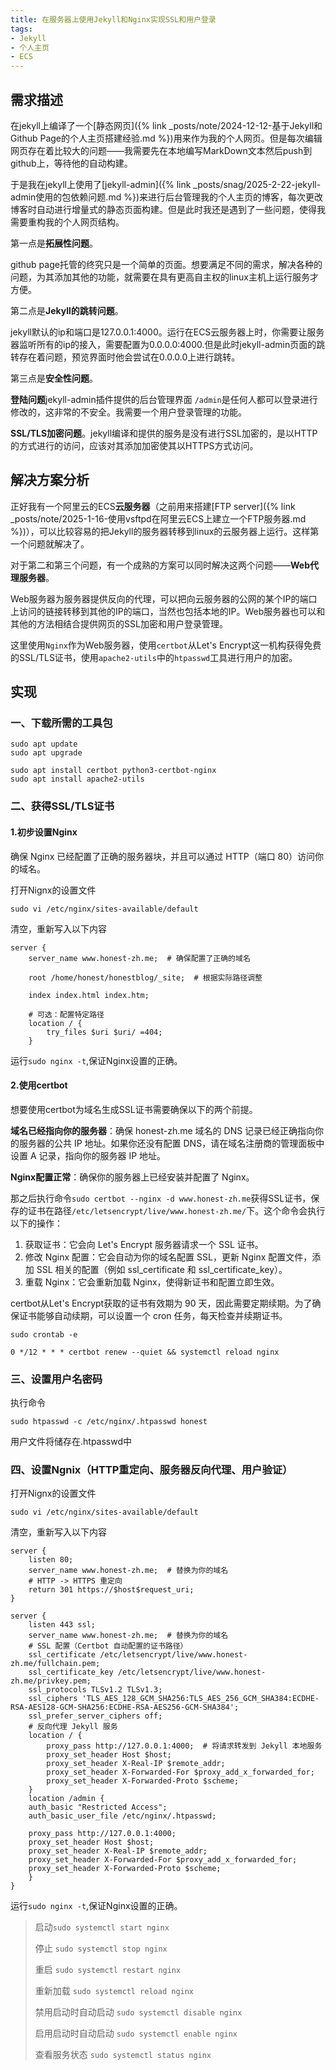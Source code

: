 ```yaml
---
title: 在服务器上使用Jekyll和Nginx实现SSL和用户登录
tags:
- Jekyll
- 个人主页
- ECS
---
```


## 需求描述
在jekyll上编译了一个[静态网页]({% link _posts/note/2024-12-12-基于Jekyll和Github Page的个人主页搭建经验.md %})用来作为我的个人网页。但是每次编辑网页存在着比较大的问题——我需要先在本地编写MarkDown文本然后push到github上，等待他的自动构建。

于是我在jekyll上使用了[jekyll-admin]({% link _posts/snag/2025-2-22-jekyll-admin使用的包依赖问题.md %})来进行后台管理我的个人主页的博客，每次更改博客时自动进行增量式的静态页面构建。但是此时我还是遇到了一些问题，使得我需要重构我的个人网页结构。  

第一点是**拓展性问题**。

github page托管的终究只是一个简单的页面。想要满足不同的需求，解决各种的问题，为其添加其他的功能，就需要在具有更高自主权的linux主机上运行服务才方便。

第二点是**Jekyll的跳转问题**。

jekyll默认的ip和端口是127.0.0.1:4000。运行在ECS云服务器上时，你需要让服务器监听所有的ip的接入，需要配置为0.0.0.0:4000.但是此时jekyll-admin页面的跳转存在着问题，预览界面时他会尝试在0.0.0.0上进行跳转。

第三点是**安全性问题**。

**登陆问题**jekyll-admin插件提供的后台管理界面 `/admin`是任何人都可以登录进行修改的，这非常的不安全。我需要一个用户登录管理的功能。

**SSL/TLS加密问题**。jekyll编译和提供的服务是没有进行SSL加密的，是以HTTP的方式进行的访问，应该对其添加加密使其以HTTPS方式访问。

## 解决方案分析
正好我有一个阿里云的ECS**云服务器**（之前用来搭建[FTP server]({% link _posts/note/2025-1-16-使用vsftpd在阿里云ECS上建立一个FTP服务器.md %})），可以比较容易的把Jekyll的服务器转移到linux的云服务器上运行。这样第一个问题就解决了。

对于第二和第三个问题，有一个成熟的方案可以同时解决这两个问题——**Web代理服务器**。

Web服务器为服务器提供反向的代理，可以把向云服务器的公网的某个IP的端口上访问的链接转移到其他的IP的端口，当然也包括本地的IP。Web服务器也可以和其他的方法相结合提供网页的SSL加密和用户登录管理。

这里使用`Nginx`作为Web服务器，使用`certbot`从Let's Encrypt这一机构获得免费的SSL/TLS证书，使用`apache2-utils`中的`htpasswd`工具进行用户的加密。

## 实现

### 一、下载所需的工具包

```shell
sudo apt update
sudo apt upgrade

sudo apt install certbot python3-certbot-nginx
sudo apt install apache2-utils
```
### 二、获得SSL/TLS证书

#### 1.初步设置Nginx
确保 Nginx 已经配置了正确的服务器块，并且可以通过 HTTP（端口 80）访问你的域名。

打开Nignx的设置文件

`sudo vi /etc/nginx/sites-available/default`

清空，重新写入以下内容

```
server {
    server_name www.honest-zh.me;  # 确保配置了正确的域名

    root /home/honest/honestblog/_site;  # 根据实际路径调整

    index index.html index.htm;

    # 可选：配置特定路径
    location / {
        try_files $uri $uri/ =404;
    }
```

运行`sudo nginx -t`,保证Nginx设置的正确。

#### 2.使用certbot

想要使用certbot为域名生成SSL证书需要确保以下的两个前提。

**域名已经指向你的服务器**：确保 honest-zh.me 域名的 DNS 记录已经正确指向你的服务器的公共 IP 地址。如果你还没有配置 DNS，请在域名注册商的管理面板中设置 A 记录，指向你的服务器 IP 地址。

**Nginx配置正常**：确保你的服务器上已经安装并配置了 Nginx。

那之后执行命令`sudo certbot --nginx -d www.honest-zh.me`获得SSL证书，保存的证书在路径`/etc/letsencrypt/live/www.honest-zh.me/`下。这个命令会执行以下的操作：

1. 获取证书：它会向 Let's Encrypt 服务器请求一个 SSL 证书。
2. 修改 Nginx 配置：它会自动为你的域名配置 SSL，更新 Nginx 配置文件，添加 SSL 相关的配置（例如 ssl_certificate 和 ssl_certificate_key）。
3. 重载 Nginx：它会重新加载 Nginx，使得新证书和配置立即生效。

certbot从Let's Encrypt获取的证书有效期为 90 天，因此需要定期续期。为了确保证书能够自动续期，可以设置一个 cron 任务，每天检查并续期证书。

`sudo crontab -e`

```
0 */12 * * * certbot renew --quiet && systemctl reload nginx
```
### 三、设置用户名密码

执行命令

`sudo htpasswd -c /etc/nginx/.htpasswd honest`

用户文件将储存在.htpasswd中

### 四、设置Ngnix（HTTP重定向、服务器反向代理、用户验证）

打开Nignx的设置文件

`sudo vi /etc/nginx/sites-available/default`

清空，重新写入以下内容

```
server {
    listen 80;
    server_name www.honest-zh.me;  # 替换为你的域名
    # HTTP -> HTTPS 重定向
    return 301 https://$host$request_uri;
}

server {
    listen 443 ssl;
    server_name www.honest-zh.me;  # 替换为你的域名
    # SSL 配置（Certbot 自动配置的证书路径）
    ssl_certificate /etc/letsencrypt/live/www.honest-zh.me/fullchain.pem;
    ssl_certificate_key /etc/letsencrypt/live/www.honest-zh.me/privkey.pem;
    ssl_protocols TLSv1.2 TLSv1.3;
    ssl_ciphers 'TLS_AES_128_GCM_SHA256:TLS_AES_256_GCM_SHA384:ECDHE-RSA-AES128-GCM-SHA256:ECDHE-RSA-AES256-GCM-SHA384';
    ssl_prefer_server_ciphers off;
    # 反向代理 Jekyll 服务
    location / {
        proxy_pass http://127.0.0.1:4000;  # 将请求转发到 Jekyll 本地服务
        proxy_set_header Host $host;
        proxy_set_header X-Real-IP $remote_addr;
        proxy_set_header X-Forwarded-For $proxy_add_x_forwarded_for;
        proxy_set_header X-Forwarded-Proto $scheme;
    }
    location /admin {
    auth_basic "Restricted Access";
    auth_basic_user_file /etc/nginx/.htpasswd;

    proxy_pass http://127.0.0.1:4000;
    proxy_set_header Host $host;
    proxy_set_header X-Real-IP $remote_addr;
    proxy_set_header X-Forwarded-For $proxy_add_x_forwarded_for;
    proxy_set_header X-Forwarded-Proto $scheme;
    }
}
```

运行`sudo nginx -t`,保证Nginx设置的正确。

> 启动`sudo systemctl start nginx`
> 
> 停止 
> `sudo systemctl stop nginx`
> 
> 重启 
> `sudo systemctl restart nginx`
> 
> 重新加载
> `sudo systemctl reload nginx`
> 
> 禁用启动时自动启动
> `sudo systemctl disable nginx`
> 
> 启用启动时自动启动
> `sudo systemctl enable nginx`
> 
> 查看服务状态
> `sudo systemctl status nginx`